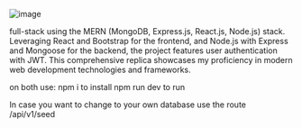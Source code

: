 ![image](https://github.com/user-attachments/assets/112214af-2394-409a-b53e-de56bc3d56bc)

full-stack using the MERN (MongoDB, Express.js, React.js, Node.js) stack. Leveraging React and Bootstrap for the frontend, and Node.js with Express and Mongoose for the backend, the project features user authentication with JWT. This comprehensive replica showcases my proficiency in modern web development technologies and frameworks. 

on both use:
npm i to install
npm run dev to run

In case you want to change to your own database use the route /api/v1/seed
